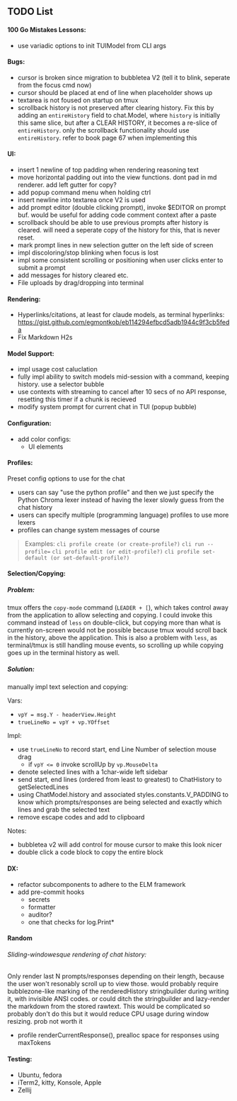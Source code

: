 ## TODO List

#### 100 Go Mistakes Lessons:
- use variadic options to init TUIModel from CLI args

#### Bugs:
- cursor is broken since migration to bubbletea V2 (tell it to blink, seperate from the focus cmd now)
- cursor should be placed at end of line when placeholder shows up
- textarea is not foused on startup on tmux
- scrollback history is not preserved after clearing history. Fix this by adding an `entireHistory` field to chat.Model, where `history` is initially this same slice, but after a CLEAR HISTORY, it becomes a re-slice of `entireHistory`. only the scrollback functionality should use `entireHistory`. refer to book page 67 when implementing this

#### UI:
- insert 1 newline of top padding when rendering reasoning text
- move horizontal padding out into the view functions. dont pad in md renderer. add left gutter for copy?
- add popup command menu when holding ctrl
- insert newline into textarea once V2 is used
- add prompt editor (double clicking prompt), invoke $EDITOR on prompt buf. would be useful for adding code comment context after a paste
- scrollback should be able to use previous prompts after history is cleared. will need a seperate copy of the history for this, that is never reset.
- mark prompt lines in new selection gutter on the left side of screen
- impl discoloring/stop blinking when focus is lost
- impl some consistent scrolling or positioning when user clicks enter to submit a prompt
- add messages for history cleared etc.
- File uploads by drag/dropping into terminal

#### Rendering:
- Hyperlinks/citations, at least for claude models, as terminal hyperlinks: https://gist.github.com/egmontkob/eb114294efbcd5adb1944c9f3cb5feda
- Fix Markdown H2s

#### Model Support:
- impl usage cost caluclation
- fully impl ability to switch models mid-session with a command, keeping history. use a selector bubble
- use contexts with streaming to cancel after 10 secs of no API response, resetting this timer if a chunk is recieved
- modify system prompt for current chat in TUI (popup bubble)

#### Configuration:
- add color configs:
  - UI elements

#### Profiles:
Preset config options to use for the chat
- users can say "use the python profile" and then we just specify the Python Chroma lexer instead of having the lexer slowly guess from the chat history
- users can specify multiple (programming language) profiles to use more lexers
- profiles can change system messages of course
> Examples: `cli profile create (or create-profile?)` `cli run --profile=` `cli profile edit (or edit-profile?)` `cli profile set-default (or set-default-profile?)`


#### Selection/Copying:
##### Problem:
tmux offers the `copy-mode` command (`LEADER + [`), which takes control away from the application to allow selecting and copying. I could invoke this command instead of `less` on double-click, but copying more than what is currently on-screen would not be possible because tmux would scroll back in the history, above the application. This is also a problem with `less`, as terminal/tmux is still handling mouse events, so scrolling up while copying goes up in the terminal history as well.

##### Solution:
manually impl text selection and copying:

Vars:
- `vpY = msg.Y - headerView.Height`
- `trueLineNo = vpY + vp.YOffset`

Impl:
- use `trueLineNo` to record start, end Line Number of selection mouse drag
  - if `vpY <= 0` invoke scrollUp by `vp.MouseDelta`
- denote selected lines with a 1char-wide left sidebar
- send start, end lines (ordered from least to greatest) to ChatHistory to getSelectedLines
- using ChatModel.history and associated styles.constants.V_PADDING to know which prompts/responses are being selected and exactly which lines and grab the selected text
- remove escape codes and add to clipboard

Notes:
- bubbletea v2 will add control for mouse cursor to make this look nicer
- double click a code block to copy the entire block

#### DX:
- refactor subcomponents to adhere to the ELM framework
- add pre-commit hooks
  - secrets
  - formatter
  - auditor?
  - one that checks for log.Print*

#### Random
###### Sliding-windowesque rendering of chat history:
Only render last N prompts/responses depending on their length, because the user won't resonably scroll up to view those. would probably require bubblezone-like marking of the renderedHistory stringbuilder during writing it, with invisible ANSI codes. or could ditch the stringbuilder and lazy-render the markdown from the stored rawtext. This would be complicated so probably don't do this but it would reduce CPU usage during window resizing. prob not worth it
- profile renderCurrentResponse(), prealloc space for responses using maxTokens

#### Testing:
- Ubuntu, fedora
- iTerm2, kitty, Konsole, Apple
- Zellij

